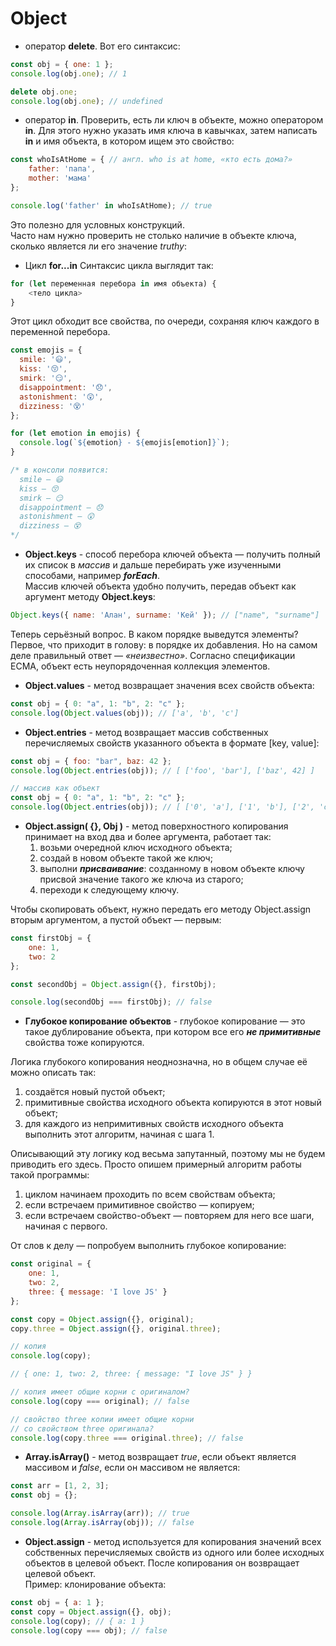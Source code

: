# Object

* оператор __delete__. Вот его синтаксис:
```javascript
const obj = { one: 1 };
console.log(obj.one); // 1

delete obj.one;
console.log(obj.one); // undefined
```

* оператор __in__. Проверить, есть ли ключ в объекте, можно оператором __in__. Для этого нужно указать имя ключа в кавычках, затем написать __in__ и имя объекта, в котором ищем это свойство:
```javascript
const whoIsAtHome = { // англ. who is at home, «кто есть дома?»
    father: 'папа',
    mother: 'мама'
};

console.log('father' in whoIsAtHome); // true
```
Это полезно для условных конструкций.  
Часто нам нужно проверить не столько наличие в объекте ключа, сколько является ли его значение _truthy_:

* Цикл __for...in__ Синтаксис цикла выглядит так:
```javascript
for (let переменная перебора in имя объекта) {
    <тело цикла>
}
```
Этот цикл обходит все свойства, по очереди, сохраняя ключ каждого в переменной перебора.
```javascript
const emojis = {
  smile: '😃',
  kiss: '😚',
  smirk: '😏',
  disappointment: '😞',
  astonishment: '😲',
  dizziness: '😵'
};

for (let emotion in emojis) {
  console.log(`${emotion} - ${emojis[emotion]}`);
}

/* в консоли появится:
  smile — 😃
  kiss — 😚
  smirk — 😏
  disappointment — 😞
  astonishment — 😲
  dizziness — 😵
*/
```

* __Object.keys__ - способ перебора ключей объекта — получить полный их список в _массив_ и дальше перебирать уже изученными способами, например *__forEach__*.  
Массив ключей объекта удобно получить, передав объект как аргумент методу __Object.keys__:
```javascript
Object.keys({ name: 'Алан', surname: 'Кей' }); // ["name", "surname"]
```
Теперь серьёзный вопрос. В каком порядке выведутся элементы? Первое, что приходит в голову: в порядке их добавления. Но на самом деле правильный ответ — _«неизвестно»_. Согласно спецификации ECMA, объект есть неупорядоченная коллекция элементов.

* __Object.values__ - метод возвращает значения всех свойств объекта:
```javascript
const obj = { 0: "a", 1: "b", 2: "c" };
console.log(Object.values(obj)); // ['a', 'b', 'c']
```

* __Object.entries__ - метод возвращает массив собственных перечисляемых свойств указанного объекта в формате [key, value]:
```javascript
const obj = { foo: "bar", baz: 42 };
console.log(Object.entries(obj)); // [ ['foo', 'bar'], ['baz', 42] ]

// массив как объект
const obj = { 0: "a", 1: "b", 2: "c" };
console.log(Object.entries(obj)); // [ ['0', 'a'], ['1', 'b'], ['2', 'c'] ]
```

* __Object.assign( {}, Obj )__ - метод поверхностного копирования принимает на вход два и более аргумента, работает так:  
  1. возьми очередной ключ исходного объекта;
  2. создай в новом объекте такой же ключ;
  3. выполни __*присваивание*__: созданному в новом объекте ключу присвой значение такого же ключа из старого;
  4. переходи к следующему ключу.

Чтобы скопировать объект, нужно передать его методу Object.assign вторым аргументом, а пустой объект — первым:
```javascript
const firstObj = {
    one: 1,
    two: 2
};

const secondObj = Object.assign({}, firstObj);

console.log(secondObj === firstObj); // false
```

* __Глубокое копирование объектов__ - глубокое копирование — это такое дублирование объекта, при котором все его __*не примитивные*__ свойства тоже копируются.  

Логика глубокого копирования неоднозначна, но в общем случае её можно описать так:  
1. создаётся новый пустой объект;  
2. примитивные свойства исходного объекта копируются в этот новый объект;  
3. для каждого из непримитивных свойств исходного объекта выполнить этот алгоритм, начиная с шага 1.  

Описывающий эту логику код весьма запутанный, поэтому мы не будем приводить его здесь. Просто опишем примерный алгоритм работы такой программы:  
1. циклом начинаем проходить по всем свойствам объекта;  
2. если встречаем примитивное свойство — копируем;  
3. если встречаем свойство-объект — повторяем для него все шаги, начиная с первого.  

От слов к делу — попробуем выполнить глубокое копирование:
```javascript
const original = {
    one: 1,
    two: 2,
    three: { message: 'I love JS' }
};

const copy = Object.assign({}, original);
copy.three = Object.assign({}, original.three);

// копия
console.log(copy);

// { one: 1, two: 2, three: { message: "I love JS" } } 

// копия имеет общие корни с оригиналом?
console.log(copy === original); // false

// свойство three копии имеет общие корни
// со свойством three оригинала?
console.log(copy.three === original.three); // false
```

* __Array.isArray()__ - метод возвращает *true*, если объект является массивом и *false*, если он массивом не является:
```javascript
const arr = [1, 2, 3];
const obj = {};

console.log(Array.isArray(arr)); // true
console.log(Array.isArray(obj)); // false
```

* __Object.assign__ - метод используется для копирования значений всех собственных перечисляемых свойств из одного или более исходных объектов в целевой объект. После копирования он возвращает целевой объект.  
Пример: клонирование объекта:
```javascript
const obj = { a: 1 };
const copy = Object.assign({}, obj);
console.log(copy); // { a: 1 }
console.log(copy === obj); // false
```